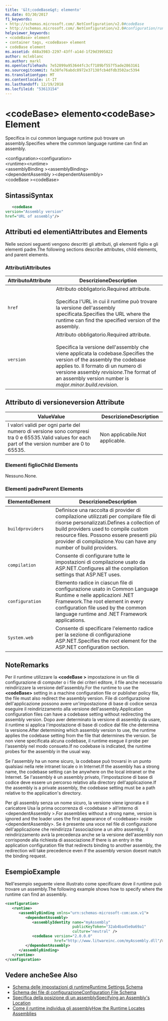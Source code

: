 ```yaml
---
title: '&lt;codeBase&gt; elemento'
ms.date: 03/30/2017
f1_keywords:
- http://schemas.microsoft.com/.NetConfiguration/v2.0#codeBase
- http://schemas.microsoft.com/.NetConfiguration/v2.0#configuration/runtime/assemblyBinding/dependentAssembly/codeBase
helpviewer_keywords:
- <codeBase> element
- container tags, <codeBase> element
- codeBase element
ms.assetid: d48a3983-2297-43ff-a14d-1f29d3995822
author: mcleblanc
ms.author: markl
ms.openlocfilehash: 7e52899a953644fc3cf7189bf557f5ade2863161
ms.sourcegitcommit: fa38fe76abdc8972e37138fcb4dfdb3502ac5394
ms.translationtype: MT
ms.contentlocale: it-IT
ms.lasthandoff: 12/19/2018
ms.locfileid: "53613154"
---
```

# <a name="ltcodebasegt-element"></a><span data-ttu-id="f05a3-102">&lt;codeBase&gt; elemento</span><span class="sxs-lookup"><span data-stu-id="f05a3-102">&lt;codeBase&gt; Element</span></span>
<span data-ttu-id="f05a3-103">Specifica in cui common language runtime può trovare un assembly.</span><span class="sxs-lookup"><span data-stu-id="f05a3-103">Specifies where the common language runtime can find an assembly.</span></span>  
  
 <span data-ttu-id="f05a3-104">\<configuration></span><span class="sxs-lookup"><span data-stu-id="f05a3-104">\<configuration></span></span>  
<span data-ttu-id="f05a3-105">\<runtime></span><span class="sxs-lookup"><span data-stu-id="f05a3-105">\<runtime></span></span>  
<span data-ttu-id="f05a3-106">\<assemblyBinding ></span><span class="sxs-lookup"><span data-stu-id="f05a3-106">\<assemblyBinding></span></span>  
<span data-ttu-id="f05a3-107">\<dependentAssembly ></span><span class="sxs-lookup"><span data-stu-id="f05a3-107">\<dependentAssembly></span></span>  
<span data-ttu-id="f05a3-108">\<codeBase ></span><span class="sxs-lookup"><span data-stu-id="f05a3-108">\<codeBase></span></span>  
  
## <a name="syntax"></a><span data-ttu-id="f05a3-109">Sintassi</span><span class="sxs-lookup"><span data-stu-id="f05a3-109">Syntax</span></span>  
  
```xml  
   <codeBase    
version="Assembly version"  
href="URL of assembly"/>  
```  
  
## <a name="attributes-and-elements"></a><span data-ttu-id="f05a3-110">Attributi ed elementi</span><span class="sxs-lookup"><span data-stu-id="f05a3-110">Attributes and Elements</span></span>  
 <span data-ttu-id="f05a3-111">Nelle sezioni seguenti vengono descritti gli attributi, gli elementi figlio e gli elementi padre.</span><span class="sxs-lookup"><span data-stu-id="f05a3-111">The following sections describe attributes, child elements, and parent elements.</span></span>  
  
### <a name="attributes"></a><span data-ttu-id="f05a3-112">Attributi</span><span class="sxs-lookup"><span data-stu-id="f05a3-112">Attributes</span></span>  
  
|<span data-ttu-id="f05a3-113">Attributo</span><span class="sxs-lookup"><span data-stu-id="f05a3-113">Attribute</span></span>|<span data-ttu-id="f05a3-114">Descrizione</span><span class="sxs-lookup"><span data-stu-id="f05a3-114">Description</span></span>|  
|---------------|-----------------|  
|`href`|<span data-ttu-id="f05a3-115">Attributo obbligatorio.</span><span class="sxs-lookup"><span data-stu-id="f05a3-115">Required attribute.</span></span><br /><br /> <span data-ttu-id="f05a3-116">Specifica l'URL in cui il runtime può trovare la versione dell'assembly specificata.</span><span class="sxs-lookup"><span data-stu-id="f05a3-116">Specifies the URL where the runtime can find the specified version of the assembly.</span></span>|  
|`version`|<span data-ttu-id="f05a3-117">Attributo obbligatorio.</span><span class="sxs-lookup"><span data-stu-id="f05a3-117">Required attribute.</span></span><br /><br /> <span data-ttu-id="f05a3-118">Specifica la versione dell'assembly che viene applicata la codebase.</span><span class="sxs-lookup"><span data-stu-id="f05a3-118">Specifies the version of the assembly the codebase applies to.</span></span> <span data-ttu-id="f05a3-119">Il formato di un numero di versione assembly *revisione*.</span><span class="sxs-lookup"><span data-stu-id="f05a3-119">The format of an assembly version number is *major.minor.build.revision*.</span></span>|  
  
## <a name="version-attribute"></a><span data-ttu-id="f05a3-120">Attributo di versione</span><span class="sxs-lookup"><span data-stu-id="f05a3-120">version Attribute</span></span>  
  
|<span data-ttu-id="f05a3-121">Value</span><span class="sxs-lookup"><span data-stu-id="f05a3-121">Value</span></span>|<span data-ttu-id="f05a3-122">Descrizione</span><span class="sxs-lookup"><span data-stu-id="f05a3-122">Description</span></span>|  
|-----------|-----------------|  
|<span data-ttu-id="f05a3-123">I valori validi per ogni parte del numero di versione sono compresi tra 0 e 65535.</span><span class="sxs-lookup"><span data-stu-id="f05a3-123">Valid values for each part of the version number are 0 to 65535.</span></span>|<span data-ttu-id="f05a3-124">Non applicabile.</span><span class="sxs-lookup"><span data-stu-id="f05a3-124">Not applicable.</span></span>|  
  
### <a name="child-elements"></a><span data-ttu-id="f05a3-125">Elementi figlio</span><span class="sxs-lookup"><span data-stu-id="f05a3-125">Child Elements</span></span>  
 <span data-ttu-id="f05a3-126">Nessuno.</span><span class="sxs-lookup"><span data-stu-id="f05a3-126">None.</span></span>  
  
### <a name="parent-elements"></a><span data-ttu-id="f05a3-127">Elementi padre</span><span class="sxs-lookup"><span data-stu-id="f05a3-127">Parent Elements</span></span>  
  
|<span data-ttu-id="f05a3-128">Elemento</span><span class="sxs-lookup"><span data-stu-id="f05a3-128">Element</span></span>|<span data-ttu-id="f05a3-129">Descrizione</span><span class="sxs-lookup"><span data-stu-id="f05a3-129">Description</span></span>|  
|-------------|-----------------|  
|`buildproviders`|<span data-ttu-id="f05a3-130">Definisce una raccolta di provider di compilazione utilizzati per compilare file di risorse personalizzati.</span><span class="sxs-lookup"><span data-stu-id="f05a3-130">Defines a collection of build providers used to compile custom resource files.</span></span> <span data-ttu-id="f05a3-131">Possono essere presenti più provider di compilazione.</span><span class="sxs-lookup"><span data-stu-id="f05a3-131">You can have any number of build providers.</span></span>|  
|`compilation`|<span data-ttu-id="f05a3-132">Consente di configurare tutte le impostazioni di compilazione usato da ASP.NET.</span><span class="sxs-lookup"><span data-stu-id="f05a3-132">Configures all the compilation settings that ASP.NET uses.</span></span>|  
|`configuration`|<span data-ttu-id="f05a3-133">Elemento radice in ciascun file di configurazione usato in Common Language Runtime e nelle applicazioni .NET Framework.</span><span class="sxs-lookup"><span data-stu-id="f05a3-133">The root element in every configuration file used by the common language runtime and .NET Framework applications.</span></span>|  
|`System.web`|<span data-ttu-id="f05a3-134">Consente di specificare l'elemento radice per la sezione di configurazione ASP.NET.</span><span class="sxs-lookup"><span data-stu-id="f05a3-134">Specifies the root element for the ASP.NET configuration section.</span></span>|  
  
## <a name="remarks"></a><span data-ttu-id="f05a3-135">Note</span><span class="sxs-lookup"><span data-stu-id="f05a3-135">Remarks</span></span>  
 <span data-ttu-id="f05a3-136">Per il runtime utilizzare la  **\<codeBase >** impostazione in un file di configurazione di computer o i file dei criteri editore, il file anche necessario reindirizzare la versione dell'assembly.</span><span class="sxs-lookup"><span data-stu-id="f05a3-136">For the runtime to use the **\<codeBase>** setting in a machine configuration file or publisher policy file, the file must also redirect the assembly version.</span></span> <span data-ttu-id="f05a3-137">File di configurazione dell'applicazione possono avere un'impostazione di base di codice senza eseguire il reindirizzamento alla versione dell'assembly.</span><span class="sxs-lookup"><span data-stu-id="f05a3-137">Application configuration files can have a codebase setting without redirecting the assembly version.</span></span> <span data-ttu-id="f05a3-138">Dopo aver determinato la versione di assembly da usare, il runtime si applica l'impostazione di base di codice dal file che determina la versione.</span><span class="sxs-lookup"><span data-stu-id="f05a3-138">After determining which assembly version to use, the runtime applies the codebase setting from the file that determines the version.</span></span> <span data-ttu-id="f05a3-139">Se non viene specificata alcuna codebase, il runtime esegue il probe per l'assembly nel modo consueto.</span><span class="sxs-lookup"><span data-stu-id="f05a3-139">If no codebase is indicated, the runtime probes for the assembly in the usual way.</span></span>  
  
 <span data-ttu-id="f05a3-140">Se l'assembly ha un nome sicuro, la codebase può trovarsi in un punto qualsiasi nella rete intranet locale o in Internet.</span><span class="sxs-lookup"><span data-stu-id="f05a3-140">If the assembly has a strong name, the codebase setting can be anywhere on the local intranet or the Internet.</span></span> <span data-ttu-id="f05a3-141">Se l'assembly è un assembly privato, l'impostazione di base di codice deve essere un percorso relativo alla directory dell'applicazione.</span><span class="sxs-lookup"><span data-stu-id="f05a3-141">If the assembly is a private assembly, the codebase setting must be a path relative to the application's directory.</span></span>  
  
 <span data-ttu-id="f05a3-142">Per gli assembly senza un nome sicuro, la versione viene ignorata e il caricatore Usa la prima occorrenza di \<codebase > all'interno di \<dependentAssembly >.</span><span class="sxs-lookup"><span data-stu-id="f05a3-142">For assemblies without a strong name, version is ignored and the loader uses the first appearance of \<codebase> inside \<dependentAssembly>.</span></span> <span data-ttu-id="f05a3-143">Se è presente una voce nel file di configurazione dell'applicazione che reindirizza l'associazione a un altro assembly, il reindirizzamento avrà la precedenza anche se la versione dell'assembly non corrisponde alla richiesta di associazione.</span><span class="sxs-lookup"><span data-stu-id="f05a3-143">If there is an entry in the application configuration file that redirects binding to another assembly, the redirection will take precedence even if the assembly version doesnt match the binding request.</span></span>  
  
## <a name="example"></a><span data-ttu-id="f05a3-144">Esempio</span><span class="sxs-lookup"><span data-stu-id="f05a3-144">Example</span></span>  
 <span data-ttu-id="f05a3-145">Nell'esempio seguente viene illustrato come specificare dove il runtime può trovare un assembly.</span><span class="sxs-lookup"><span data-stu-id="f05a3-145">The following example shows how to specify where the runtime can find an assembly.</span></span>  
  
```xml  
<configuration>  
   <runtime>  
      <assemblyBinding xmlns="urn:schemas-microsoft-com:asm.v1">  
         <dependentAssembly>  
            <assemblyIdentity name="myAssembly"  
                              publicKeyToken="32ab4ba45e0a69a1"  
                              culture="neutral" />  
            <codeBase version="2.0.0.0"  
                      href="http://www.litwareinc.com/myAssembly.dll"/>  
         </dependentAssembly>  
      </assemblyBinding>  
   </runtime>  
</configuration>  
```  
  
## <a name="see-also"></a><span data-ttu-id="f05a3-146">Vedere anche</span><span class="sxs-lookup"><span data-stu-id="f05a3-146">See Also</span></span>  
- [<span data-ttu-id="f05a3-147">Schema delle impostazioni di runtime</span><span class="sxs-lookup"><span data-stu-id="f05a3-147">Runtime Settings Schema</span></span>](../../../../../docs/framework/configure-apps/file-schema/runtime/index.md)  
- [<span data-ttu-id="f05a3-148">Schema dei file di configurazione</span><span class="sxs-lookup"><span data-stu-id="f05a3-148">Configuration File Schema</span></span>](../../../../../docs/framework/configure-apps/file-schema/index.md)  
- [<span data-ttu-id="f05a3-149">Specifica della posizione di un assembly</span><span class="sxs-lookup"><span data-stu-id="f05a3-149">Specifying an Assembly's Location</span></span>](../../../../../docs/framework/configure-apps/specify-assembly-location.md)  
- [<span data-ttu-id="f05a3-150">Come il runtime individua gli assembly</span><span class="sxs-lookup"><span data-stu-id="f05a3-150">How the Runtime Locates Assemblies</span></span>](../../../../../docs/framework/deployment/how-the-runtime-locates-assemblies.md)
